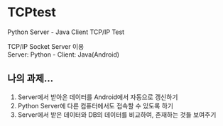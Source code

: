 # TCPtest
Python Server - Java Client TCP/IP Test  
  
TCP/IP Socket Server 이용  
Server: Python - Client: Java(Android)
  
## 나의 과제...
1) Server에서 받아온 데이터를 Android에서 자동으로 갱신하기
2) Python Server에 다른 컴퓨터에서도 접속할 수 있도록 하기
3) Server에서 받은 데이터와 DB의 데이터를 비교하여, 존재하는 것들 보여주기
